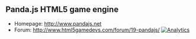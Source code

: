 ## Panda.js HTML5 game engine

- Homepage: http://www.pandajs.net
- Forum: http://www.html5gamedevs.com/forum/19-pandajs/
[![Analytics](https://ga-beacon.appspot.com/UA-42024756-3/panda.js/index?pixel)](https://github.com/igrigorik/ga-beacon)
